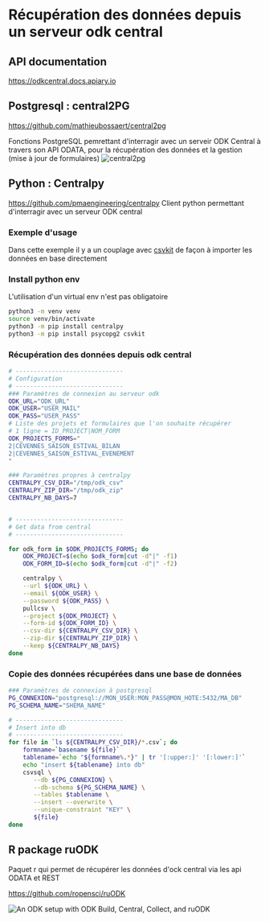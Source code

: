 # Récupération des données depuis un serveur odk central

## API documentation

https://odkcentral.docs.apiary.io 


## Postgresql : central2PG

https://github.com/mathieubossaert/central2pg

Fonctions PostgreSQL pemrettant d'interragir avec un serveir ODK Central à travers son API ODATA, pour la récupération des données et la gestion (mise à jour de formulaires)
![central2pg](https://user-images.githubusercontent.com/1642645/165459944-a8bfe56e-6cf3-410d-b337-70fe6d1e5ef3.png)

## Python : Centralpy
https://github.com/pmaengineering/centralpy
Client python permettant d'interragir avec un serveur ODK central


### Exemple d'usage
Dans cette exemple il y a un couplage avec [csvkit](https://csvkit.readthedocs.io/en/latest/index.html) de façon à importer les données en base directement



### Install python env
L'utilisation d'un virtual env n'est pas obligatoire
```sh 
python3 -m venv venv
source venv/bin/activate
python3 -m pip install centralpy
python3 -m pip install psycopg2 csvkit
```

### Récupération des données depuis odk central
```sh
# ------------------------------
# Configuration
# ------------------------------ 
### Paramètres de connexion au serveur odk
ODK_URL="ODK_URL"
ODK_USER="USER_MAIL"
ODK_PASS="USER_PASS"
# Liste des projets et formulaires que l'on souhaite récupérer
# 1 ligne = ID_PROJECT|NOM_FORM
ODK_PROJECTS_FORMS="
2|CEVENNES_SAISON_ESTIVAL_BILAN
2|CEVENNES_SAISON_ESTIVAL_EVENEMENT
"

### Paramètres propres à centralpy
CENTRALPY_CSV_DIR="/tmp/odk_csv"
CENTRALPY_ZIP_DIR="/tmp/odk_zip"
CENTRALPY_NB_DAYS=7


# ------------------------------
# Get data from central
# ------------------------------

for odk_form in $ODK_PROJECTS_FORMS; do
    ODK_PROJECT=$(echo $odk_form|cut -d"|" -f1)
    ODK_FORM_ID=$(echo $odk_form|cut -d"|" -f2)

    centralpy \
    --url ${ODK_URL} \
    --email ${ODK_USER} \
    --password ${ODK_PASS} \
    pullcsv \
    --project ${ODK_PROJECT} \
    --form-id ${ODK_FORM_ID} \
    --csv-dir ${CENTRALPY_CSV_DIR} \
    --zip-dir ${CENTRALPY_ZIP_DIR} \
    --keep ${CENTRALPY_NB_DAYS}
done
```


### Copie des données récupérées dans une base de données

```sh 
### Paramètres de connexion à postgresql
PG_CONNEXION="postgresql://MON_USER:MON_PASS@MON_HOTE:5432/MA_DB"
PG_SCHEMA_NAME="SHEMA_NAME"

# ------------------------------
# Insert into db
# ------------------------------
for file in `ls ${CENTRALPY_CSV_DIR}/*.csv`; do
    formname=`basename ${file}`
    tablename=`echo "${formname%.*}" | tr '[:upper:]' '[:lower:]'`
    echo "insert ${tablename} into db"
    csvsql \
       --db ${PG_CONNEXION} \
       --db-schema ${PG_SCHEMA_NAME} \
       --tables $tablename \
       --insert --overwrite \
       --unique-constraint "KEY" \
       ${file}
done
```


## R package ruODK
Paquet r qui permet de récupérer les données d'ock central via les api ODATA et REST

https://github.com/ropensci/ruODK

![An ODK setup with ODK Build, Central, Collect, and
ruODK](https://www.lucidchart.com/publicSegments/view/952c1350-3003-48c1-a2c8-94bad74cdb46/image.png)

